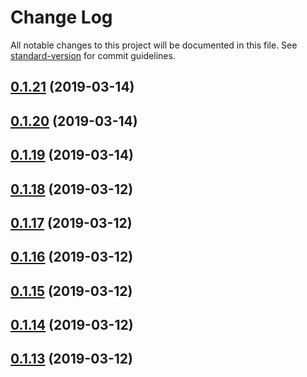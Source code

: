 # Change Log

All notable changes to this project will be documented in this file. See [standard-version](https://github.com/conventional-changelog/standard-version) for commit guidelines.

## [0.1.21](https://gitlab.es.gov.br/espm/Transcol-Online/Realtime/rabbit-monitor/compare/v0.1.20...v0.1.21) (2019-03-14)



## [0.1.20](https://gitlab.es.gov.br/espm/Transcol-Online/Realtime/rabbit-monitor/compare/v0.1.19...v0.1.20) (2019-03-14)



## [0.1.19](https://gitlab.es.gov.br/espm/Transcol-Online/Realtime/rabbit-monitor/compare/v0.1.18...v0.1.19) (2019-03-14)



## [0.1.18](https://gitlab.es.gov.br/espm/Transcol-Online/Realtime/rabbit-monitor/compare/v0.1.17...v0.1.18) (2019-03-12)



## [0.1.17](https://gitlab.es.gov.br/espm/Transcol-Online/Realtime/rabbit-monitor/compare/v0.1.16...v0.1.17) (2019-03-12)



## [0.1.16](https://gitlab.es.gov.br/espm/Transcol-Online/Realtime/rabbit-monitor/compare/v0.1.15...v0.1.16) (2019-03-12)



## [0.1.15](https://gitlab.es.gov.br/espm/Transcol-Online/Realtime/rabbit-monitor/compare/v0.1.14...v0.1.15) (2019-03-12)



## [0.1.14](https://gitlab.es.gov.br/espm/Transcol-Online/Realtime/rabbit-monitor/compare/v0.1.13...v0.1.14) (2019-03-12)



## [0.1.13](https://gitlab.es.gov.br/espm/Transcol-Online/Realtime/rabbit-monitor/compare/v0.1.12...v0.1.13) (2019-03-12)
